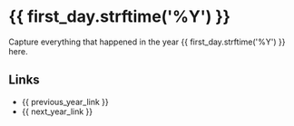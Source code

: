 # {{ first_day.strftime('%Y') }}

Capture everything that happened in the year {{ first_day.strftime('%Y') }} here.

## Links
- {{ previous_year_link }}
- {{ next_year_link }}